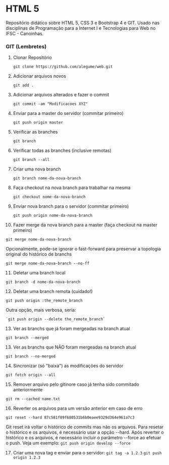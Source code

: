 # HTML 5
Repositório didático sobre HTML 5, CSS 3 e Bootstrap 4 e GIT. Usado nas disciplinas de Programação para a Internet I e Tecnologias para Web no IFSC - Canoinhas.


### GIT (Lembretes)

1) Clonar Repositório

   `git clone https://github.com/alegume/web.git`

2) Adicionar arquivos novos

   `git add .`

3) Adicionar arquivos alterados e fazer o commit

   `git commit -am "Modificacoes XYZ"`

4) Enviar para a master do servidor (commitar primeiro)

   `git push origin master`

5) Verificar as branches

   `git branch`

6) Verificar todas as branches (inclusive remotas)

   `git branch --all`

7) Criar uma nova branch

   `git branch nome-da-nova-branch`

8) Faça checkout na nova branch para trabalhar na mesma

   `git checkout nome-da-nova-branch`

9) Enviar nova branch para o servidor (commitar primeiro)

   `git push origin nome-da-nova-branch`

10) Fazer merge da nova branch para a master (faça checkout na master primeiro)

   `git merge nome-da-nova-branch`

Opcionalmente, pode-se ignorar o fast-forward para preservar a topologia original do histórico de branchs

   `git merge nome-da-nova-branch --no-ff`

11) Deletar uma branch local

   `git branch -d nome-da-nova-branch`

12) Deletar uma branch remota (cuidado!)

   `git push origin :the_remote_branch`

  Outra opção, mais verbosa, seria:

    `git push origin --delete the_remote_branch`

13) Ver as branchs que já foram mergeadas na branch atual

   `git branch --merged`

13) Ver as branchs que NÃO foram mergeadas na branch atual

   `git branch --no-merged`

14) Sincronizar (só "baixa") as modificações do servidor

   `git fetch origin --all`

15) Remover arquivo pelo gitinore caso já tenha sido commitado anteriormente

   `git rm --cached name.txt`

16) Reverter os arquivos para um versão anterior em caso de erro

   `git reset --hard 87c581f09f680531b6b0eaee9329d364e961a7c3`

  Git reset irá voltar o histórico de commits mas não os arquivos. Para resetar o histórico e os arquivos, é necessário usar a opção --hard. Após reverter o histórico e os arquivos, é necessário incluir o parâmetro --force ao efetuar o push. Veja um exemplo:
   `git push origin develop --force`

17) Criar uma nova tag e enviar para o servidor:
    `git tag -a 1.2.3`
    `git push origin 1.2.3`
